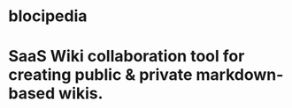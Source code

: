 # blocipedia
# SaaS Wiki collaboration tool for creating public &amp; private markdown-based wikis.
